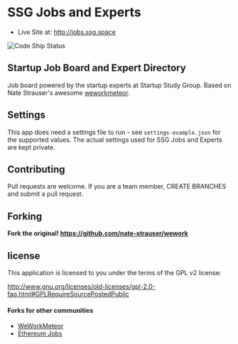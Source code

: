 # SSG Jobs and Experts

* Live Site at: http://jobs.ssg.space 

![Code Ship Status](https://codeship.com/projects/b6d91640-ec10-0132-620d-3e3b9703d095/status?branch=master)

## Startup Job Board and Expert Directory

Job board powered by the startup experts at Startup Study Group. Based on Nate Strauser's awesome [weworkmeteor](http://weworkmeteor.com).

## Settings
This app does need a settings file to run - see `settings-example.json` for the supported values.  The actual settings used for SSG Jobs and Experts are kept private.

## Contributing

Pull requests are welcome. If you are a team member, CREATE BRANCHES and submit a pull request.

## Forking

**Fork the original! https://github.com/nate-strauser/wework**

## license

This application is licensed to you under the terms of the GPL v2 license:

http://www.gnu.org/licenses/old-licenses/gpl-2.0-faq.html#GPLRequireSourcePostedPublic

#### Forks for other communities

* [WeWorkMeteor](http://weworkmeteor.com)
* [Ethereum Jobs](http://jobs.ethercasts.com/)
